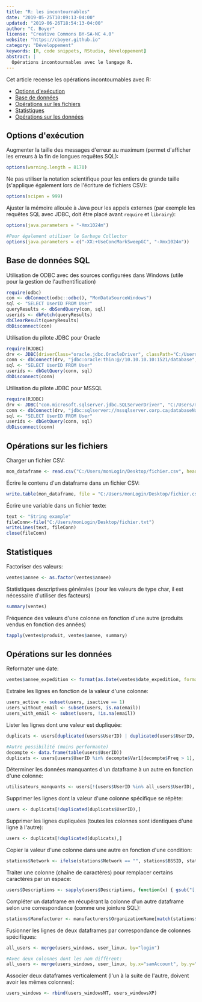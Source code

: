 ```yaml
---
title: "R: les incontournables"
date: "2019-05-25T10:09:13-04:00"
updated: "2019-06-26T18:54:13-04:00"
author: "C. Boyer"
license: "Creative Commons BY-SA-NC 4.0"
website: "https://cboyer.github.io"
category: "Développement"
keywords: [R, code snippets, RStudio, développement]
abstract: |
  Opérations incontournables avec le langage R.
---
```



Cet article recense les opérations incontournables avec R:

- [Options d'exécution](#optionsexec)
- [Base de données](#db)
- [Opérations sur les fichiers](#files)
- [Statistiques](#stats)
- [Opérations sur les données](#data)


## <a name="optionsexec"></a>Options d'exécution

Augmenter la taille des messages d'erreur au maximum (permet d'afficher les erreurs à la fin de longues requêtes SQL):
```R
options(warning.length = 8170)
```

Ne pas utiliser la notation scientifique pour les entiers de grande taille (s'applique également lors de l'écriture de fichiers CSV):
```R
options(scipen = 999)
```

Ajuster la mémoire allouée à Java pour les appels externes (par exemple les requêtes SQL avec JDBC, doit être placé avant `require` et `librairy`):
```R
options(java.parameters = "-Xmx1024m")

#Pour également utiliser le Garbage Collector
options(java.parameters = c("-XX:+UseConcMarkSweepGC", "-Xmx1024m"))
```


## <a name="db"></a>Base de données SQL

Utilisation de ODBC avec des sources configurées dans Windows (utile pour la gestion de l'authentification)
```R
require(odbc)
con <- dbConnect(odbc::odbc(), "MonDataSourceWindows")
sql <- "SELECT UserID FROM User"
queryResults <- dbSendQuery(con, sql)
userids <- dbFetch(queryResults)
dbClearResult(queryResults)
dbDisconnect(con)
```

Utilisation du pilote JDBC pour Oracle
```R
require(RJDBC)
drv <- JDBC(driverClass="oracle.jdbc.OracleDriver", classPath="C:/Users/monLogin/Documents/Developpement/JDBC/ojdbc8.jar")
conn <- dbConnect(drv, "jdbc:oracle:thin:@//10.10.10.10:1521/database", "login", "password")
sql <- "SELECT UserID FROM User"
userids <- dbGetQuery(conn, sql)
dbDisconnect(conn)
```

Utilisation du pilote JDBC pour MSSQL
```R
require(RJDBC)
drv <- JDBC("com.microsoft.sqlserver.jdbc.SQLServerDriver", "C:/Users/monLogin/Documents/Developpement/JDBC/sqljdbc42.jar")
conn <- dbConnect(drv, "jdbc:sqlserver://mssqlserver.corp.ca;databaseName=MyDatabase", "login", "password")
sql <- "SELECT UserID FROM User"
userids <- dbGetQuery(conn, sql)
dbDisconnect(conn)
```

## <a name="files"></a>Opérations sur les fichiers

Charger un fichier CSV:
```R
mon_dataframe <- read.csv("C:/Users/monLogin/Desktop/fichier.csv", header = TRUE, sep = ";", encoding = "UTF-8")
```

Écrire le contenu d'un dataframe dans un fichier CSV:
```R
write.table(mon_dataframe, file = "C:/Users/monLogin/Desktop/fichier.csv", row.names = FALSE, quote = FALSE, sep = ',')
```

Écrire une variable dans un fichier texte:
```R
text <- "String example"
fileConn<-file("C:/Users/monLogin/Desktop/fichier.txt")
writeLines(text, fileConn)
close(fileConn)
```


## <a name="stats"></a>Statistiques

Factoriser des valeurs:
```R
ventes$annee <- as.factor(ventes$annee)
```

Statistiques descriptives générales (pour les valeurs de type char, il est nécessaire d'utiliser des facteurs)
```R
summary(ventes)
```

Fréquence des valeurs d'une colonne en fonction d'une autre (produits vendus en fonction des années)
```R
tapply(ventes$produit, ventes$annee, summary)
```

## <a name="data"></a>Opérations sur les données

Reformater une date:
```R
ventes$annee_expedition <- format(as.Date(ventes$date_expedition, format="%Y-%m-%d"),"%Y")
```

Extraire les lignes en fonction de la valeur d'une colonne:
```R
users_active <- subset(users, isactive == 1)
users_without_email <- subset(users, is.na(email))
users_with_email <- subset(users, !is.na(email))
```

Lister les lignes dont une valeur est dupliquée:
```R
duplicats <- users[duplicated(users$UserID) | duplicated(users$UserID, fromLast=TRUE),]

#Autre possibilité (moins performante)
decompte <- data.frame(table(users$UserID))
duplicats <- users[users$UserID %in% decompte$Var1[decompte$Freq > 1], ]
```

Déterminer les données manquantes d'un dataframe à un autre en fonction d'une colonne:
```R
utilisateurs_manquants <- users[!(users$UserID %in% all_users$UserID), ]
```

Supprimer les lignes dont la valeur d'une colonne spécifique se répète:
```R
users <- duplicats[!duplicated(duplicats$UserID),]
```

Supprimer les lignes dupliquées (toutes les colonnes sont identiques d'une ligne à l'autre):
```R
users <- duplicats[!duplicated(duplicats),]
```

Copier la valeur d'une colonne dans une autre en fonction d'une condition:
```R
stations$Network <- ifelse(stations$Network == "", stations$BSSID, stations$Network)
```

Traiter une colonne (chaîne de caractères) pour remplacer certains caractères par un espace:
```R
users$Descriptions <- sapply(users$Descriptions, function(x) { gsub("[,;\"\r\n]", " ", x) })
```

Compléter un dataframe en récupérant la colonne d'un autre dataframe selon une correspondance (comme une jointure SQL):
```R
stations$Manufacturer <- manufacturers$OrganizationName[match(stations$ManufacturerID, manufacturers$ManufacturerID)]
```

Fusionner les lignes de deux dataframes par correspondance de colonnes spécifiques:
```R
all_users <- merge(users_windows, user_linux, by="login")

#Avec deux colonnes dont les nom diffèrent:
all_users <- merge(users_windows, user_linux, by.x="samAccount", by.y="login")
```

Associer deux dataframes verticalement (l'un à la suite de l'autre, doivent avoir les mêmes colonnes):
```R
users_windows <- rbind(users_windowsNT, users_windowsXP)
```
